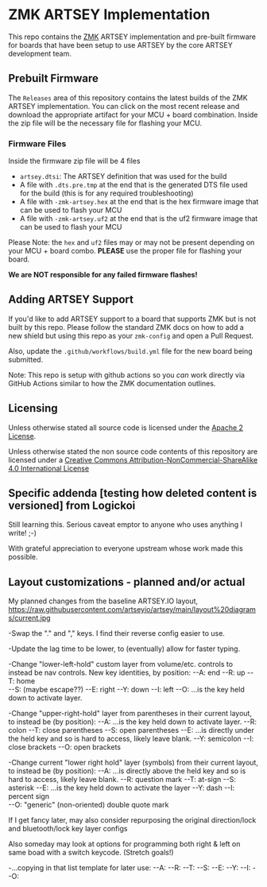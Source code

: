 # ZMK ARTSEY Implementation

This repo contains the [ZMK](https://zmkfirmware.dev/) ARTSEY implementation and pre-built firmware for boards that have been setup to use ARTSEY by the core ARTSEY development team.

## Prebuilt Firmware

The `Releases` area of this repository contains the latest builds of the ZMK ARTSEY implementation. You can click on the most recent release and download the appropriate artifact for your MCU + board combination. Inside the zip file will be the necessary file for flashing your MCU.

### Firmware Files

Inside the firmware zip file will be 4 files

- `artsey.dtsi`: The ARTSEY definition that was used for the build
- A file with `.dts.pre.tmp` at the end that is the generated DTS file used for the build (this is for any required troubleshooting)
- A file with `-zmk-artsey.hex` at the end that is the hex firmware image that can be used to flash your MCU
- A file with `-zmk-artsey.uf2` at the end that is the uf2 firmware image that can be used to flash your MCU

Please Note: the `hex` and `uf2` files may or may not be present depending on your MCU + board combo. **PLEASE** use the proper file for flashing your board. 

**We are NOT responsible for any failed firmware flashes!**

## Adding ARTSEY Support

If you'd like to add ARTSEY support to a board that supports ZMK but is not built by this repo. Please follow the standard ZMK docs on how to add a new shield but using this repo as your `zmk-config` and open a Pull Request.

Also, update the `.github/workflows/build.yml` file for the new board being submitted.

Note: This repo is setup with github actions so you *can* work directly via GitHub Actions similar to how the ZMK documentation outlines.

## Licensing

Unless otherwise stated all source code is licensed under the [Apache 2 License](LICENSE-APACHE-2.0.txt).

Unless otherwise stated the non source code contents of this repository are licensed under a [Creative Commons Attribution-NonCommercial-ShareAlike 4.0 International License](LICENSE-CC-Attribution-NonCommercial-ShareAlike-4.0-International.txt)

## Specific addenda [testing how deleted content is versioned] from Logickoi

Still learning this. Serious caveat emptor to anyone who uses anything I write! ;-)

With grateful appreciation to everyone upstream whose work made this possible. 

## Layout customizations - planned and/or actual

My planned changes from the baseline ARTSEY.IO layout, https://raw.githubusercontent.com/artseyio/artsey/main/layout%20diagrams/current.jpg

-Swap the "." and "," keys. I find their reverse config easier to use.

-Update the lag time to be lower, to (eventually) allow for faster typing.

-Change "lower-left-hold" custom layer from volume/etc. controls to instead be nav controls. New key identities, by position:
--A: end
--R: up 
--T: home  
--S: (maybe escape??)
--E: right
--Y: down 
--I: left 
--O: ...is the key held down to activate layer.

-Change "upper-right-hold" layer from parentheses in their current layout, to instead be (by position):
--A: ...is the key held down to activate layer.
--R: colon
--T: close parentheses
--S: open parentheses
--E: ...is directly under the held key and so is hard to access, likely leave blank.
--Y: semicolon
--I: close brackets
--O: open brackets

-Change current "lower right hold" layer (symbols) from their current layout, to instead be (by position):
--A: ...is directly above the held key and so is hard to access, likely leave blank.
--R: question mark
--T: at-sign
--S: asterisk
--E: ...is the key held down to activate the layer 
--Y: dash
--I: percent sign   
--O: "generic" (non-oriented) double quote mark

If I get fancy later, may also consider repurposing the original direction/lock and bluetooth/lock key layer configs

Also someday may look at options for programming both right & left on same boad with a switch keycode. (Stretch goals!)

-...copying in that list template for later use:
--A:
--R:
--T:
--S:
--E:
--Y:
--I: 
--O: